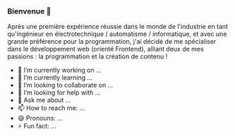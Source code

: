 ### Bienvenue 👋

Après une première expérience réussie dans le monde de l'industrie en tant qu'ingénieur en électrotechnique / automatisme / informatique, 
et avec une grande préférence pour la programmation, j'ai décidé de me spécialiser dans le développement web (orienté Frontend), 
alliant deux de mes passions : la programmation et la création de contenu !

- 🔭 I’m currently working on ...
- 🌱 I’m currently learning ...
- 👯 I’m looking to collaborate on ...
- 🤔 I’m looking for help with ...
- 💬 Ask me about ...
- 📫 How to reach me: ...
- 😄 Pronouns: ...
- ⚡ Fun fact: ...



